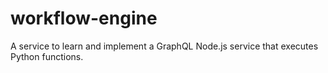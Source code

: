 # workflow-engine
A service to learn and implement a GraphQL Node.js service that executes Python functions.
